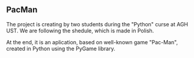 ## PacMan

The project is creating by two students during the "Python" curse at AGH UST. We are following the shedule, which is made in Polish. 

At the end, it is an aplication, based on well-known game "Pac-Man", created in Python using the PyGame library.
